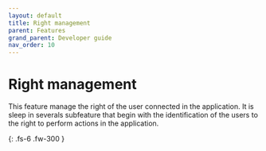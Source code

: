 ```yaml
---
layout: default
title: Right management
parent: Features
grand_parent: Developer guide
nav_order: 10
---
```


# Right management
This feature manage the right of the user connected in the application.
It is sleep in severals subfeature that begin with the identification of the users to the right to perform actions in the application. 

{: .fs-6 .fw-300 }